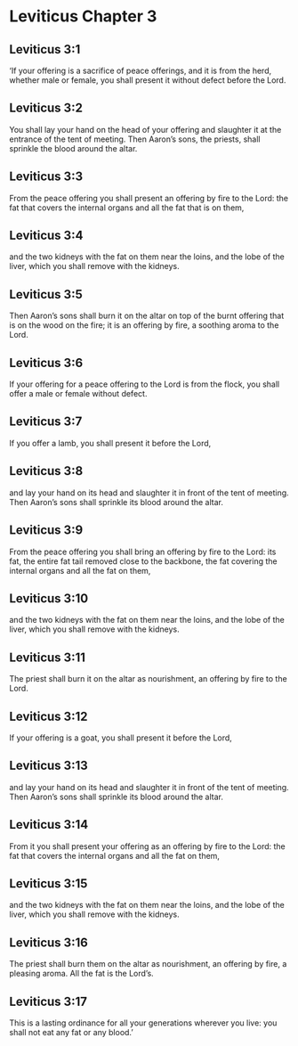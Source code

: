 # Leviticus Chapter 3

## Leviticus 3:1
‘If your offering is a sacrifice of peace offerings, and it is from the herd, whether male or female, you shall present it without defect before the Lord.

## Leviticus 3:2
You shall lay your hand on the head of your offering and slaughter it at the entrance of the tent of meeting. Then Aaron’s sons, the priests, shall sprinkle the blood around the altar.

## Leviticus 3:3
From the peace offering you shall present an offering by fire to the Lord: the fat that covers the internal organs and all the fat that is on them,

## Leviticus 3:4
and the two kidneys with the fat on them near the loins, and the lobe of the liver, which you shall remove with the kidneys.

## Leviticus 3:5
Then Aaron’s sons shall burn it on the altar on top of the burnt offering that is on the wood on the fire; it is an offering by fire, a soothing aroma to the Lord.

## Leviticus 3:6
If your offering for a peace offering to the Lord is from the flock, you shall offer a male or female without defect.

## Leviticus 3:7
If you offer a lamb, you shall present it before the Lord,

## Leviticus 3:8
and lay your hand on its head and slaughter it in front of the tent of meeting. Then Aaron’s sons shall sprinkle its blood around the altar.

## Leviticus 3:9
From the peace offering you shall bring an offering by fire to the Lord: its fat, the entire fat tail removed close to the backbone, the fat covering the internal organs and all the fat on them,

## Leviticus 3:10
and the two kidneys with the fat on them near the loins, and the lobe of the liver, which you shall remove with the kidneys.

## Leviticus 3:11
The priest shall burn it on the altar as nourishment, an offering by fire to the Lord.

## Leviticus 3:12
If your offering is a goat, you shall present it before the Lord,

## Leviticus 3:13
and lay your hand on its head and slaughter it in front of the tent of meeting. Then Aaron’s sons shall sprinkle its blood around the altar.

## Leviticus 3:14
From it you shall present your offering as an offering by fire to the Lord: the fat that covers the internal organs and all the fat on them,

## Leviticus 3:15
and the two kidneys with the fat on them near the loins, and the lobe of the liver, which you shall remove with the kidneys.

## Leviticus 3:16
The priest shall burn them on the altar as nourishment, an offering by fire, a pleasing aroma. All the fat is the Lord’s.

## Leviticus 3:17
This is a lasting ordinance for all your generations wherever you live: you shall not eat any fat or any blood.’
